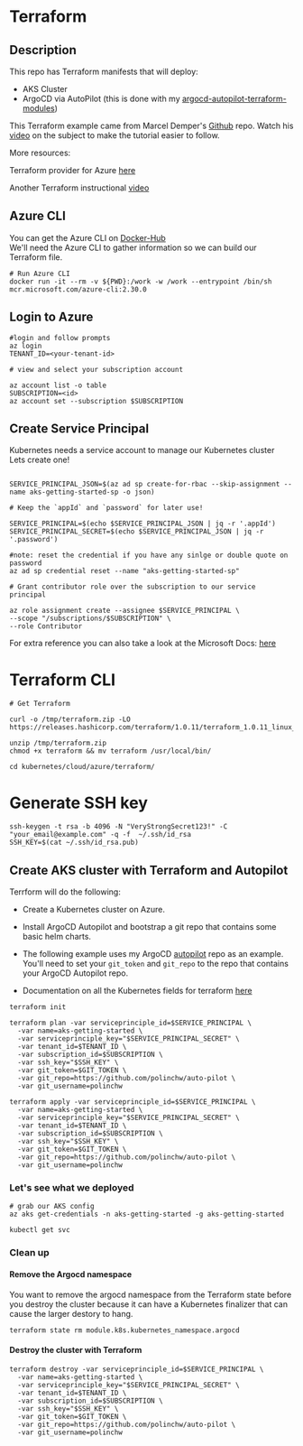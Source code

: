 # Terraform

## Description

This repo has Terraform manifests that will deploy:

+ AKS Cluster
+ ArgoCD via AutoPilot (this is done with my [argocd-autopilot-terraform-modules](https://github.com/polinchw/argocd-autopilot-terraform-modules))

This Terraform example came from Marcel Demper's [Github](https://github.com/marcel-dempers/docker-development-youtube-series) repo.  Watch his [video](https://www.youtube.com/watch?v=bHjS4xqwc9A) on the 
subject to make the tutorial easier to follow.

More resources:

Terraform provider for Azure [here](https://github.com/terraform-providers/terraform-provider-azurerm) <br/>

Another Terraform instructional [video](https://www.youtube.com/watch?v=7xngnjfIlK4)

## Azure CLI

You can get the Azure CLI on [Docker-Hub](https://hub.docker.com/_/microsoft-azure-cli) <br/>
We'll need the Azure CLI to gather information so we can build our Terraform file.

```
# Run Azure CLI
docker run -it --rm -v ${PWD}:/work -w /work --entrypoint /bin/sh mcr.microsoft.com/azure-cli:2.30.0

```

## Login to Azure

```
#login and follow prompts
az login 
TENANT_ID=<your-tenant-id>

# view and select your subscription account

az account list -o table
SUBSCRIPTION=<id>
az account set --subscription $SUBSCRIPTION

```


## Create Service Principal

Kubernetes needs a service account to manage our Kubernetes cluster </br>
Lets create one! </br>

```

SERVICE_PRINCIPAL_JSON=$(az ad sp create-for-rbac --skip-assignment --name aks-getting-started-sp -o json)

# Keep the `appId` and `password` for later use!

SERVICE_PRINCIPAL=$(echo $SERVICE_PRINCIPAL_JSON | jq -r '.appId')
SERVICE_PRINCIPAL_SECRET=$(echo $SERVICE_PRINCIPAL_JSON | jq -r '.password')

#note: reset the credential if you have any sinlge or double quote on password
az ad sp credential reset --name "aks-getting-started-sp"

# Grant contributor role over the subscription to our service principal

az role assignment create --assignee $SERVICE_PRINCIPAL \
--scope "/subscriptions/$SUBSCRIPTION" \
--role Contributor

```
For extra reference you can also take a look at the Microsoft Docs: [here](https://github.com/MicrosoftDocs/azure-docs/blob/master/articles/aks/kubernetes-service-principal.md) </br>


# Terraform CLI
```
# Get Terraform

curl -o /tmp/terraform.zip -LO https://releases.hashicorp.com/terraform/1.0.11/terraform_1.0.11_linux_amd64.zip

unzip /tmp/terraform.zip
chmod +x terraform && mv terraform /usr/local/bin/

cd kubernetes/cloud/azure/terraform/

```

# Generate SSH key

```
ssh-keygen -t rsa -b 4096 -N "VeryStrongSecret123!" -C "your_email@example.com" -q -f  ~/.ssh/id_rsa
SSH_KEY=$(cat ~/.ssh/id_rsa.pub)
```

## Create AKS cluster with Terraform and Autopilot

Terrform will do the following:

+ Create a Kubernetes cluster on Azure.  

+ Install ArgoCD Autopilot and bootstrap a git repo that contains some basic helm charts. 
  
+ The following example uses my ArgoCD [autopilot](https://github.com/polinchw/auto-pilot/) repo as an example.
You'll need to set your `git_token` and `git_repo` to the 
repo that contains your ArgoCD Autopilot repo.

+ Documentation on all the Kubernetes fields for terraform [here](https://www.terraform.io/docs/providers/azurerm/r/kubernetes_cluster.html)
```
terraform init

terraform plan -var serviceprinciple_id=$SERVICE_PRINCIPAL \
  -var name=aks-getting-started \
  -var serviceprinciple_key="$SERVICE_PRINCIPAL_SECRET" \
  -var tenant_id=$TENANT_ID \
  -var subscription_id=$SUBSCRIPTION \
  -var ssh_key="$SSH_KEY" \
  -var git_token=$GIT_TOKEN \
  -var git_repo=https://github.com/polinchw/auto-pilot \
  -var git_username=polinchw

terraform apply -var serviceprinciple_id=$SERVICE_PRINCIPAL \
  -var name=aks-getting-started \
  -var serviceprinciple_key="$SERVICE_PRINCIPAL_SECRET" \
  -var tenant_id=$TENANT_ID \ 
  -var subscription_id=$SUBSCRIPTION \ 
  -var ssh_key="$SSH_KEY" \   
  -var git_token=$GIT_TOKEN \  
  -var git_repo=https://github.com/polinchw/auto-pilot \ 
  -var git_username=polinchw
```

### Let's see what we deployed

```
# grab our AKS config
az aks get-credentials -n aks-getting-started -g aks-getting-started

kubectl get svc
```
### Clean up

#### Remove the Argocd namespace

You want to remove the argocd namespace from the Terraform state before you destroy the cluster because it can 
have a Kubernetes finalizer that can cause the larger destory to hang.

```
terraform state rm module.k8s.kubernetes_namespace.argocd
```

#### Destroy the cluster with Terraform

```
terraform destroy -var serviceprinciple_id=$SERVICE_PRINCIPAL \
  -var name=aks-getting-started \
  -var serviceprinciple_key="$SERVICE_PRINCIPAL_SECRET" \
  -var tenant_id=$TENANT_ID \ 
  -var subscription_id=$SUBSCRIPTION \ 
  -var ssh_key="$SSH_KEY" \   
  -var git_token=$GIT_TOKEN \  
  -var git_repo=https://github.com/polinchw/auto-pilot \ 
  -var git_username=polinchw
```